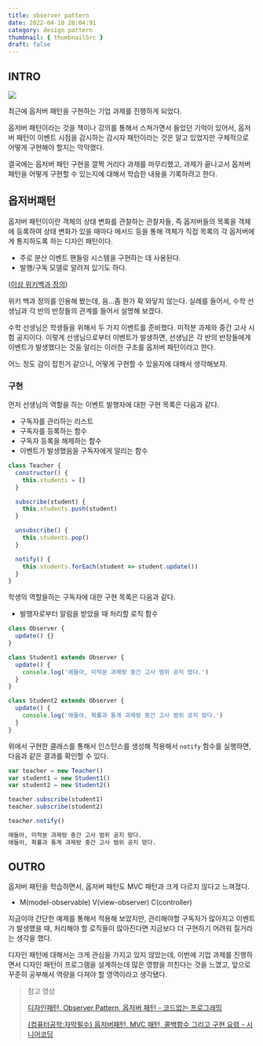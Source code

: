```yaml
---
title: observer pattern
date: 2022-04-10 20:04:91
category: design pattern
thumbnail: { thumbnailSrc }
draft: false
---
```


## INTRO

![](https://upload.wikimedia.org/wikipedia/commons/thumb/8/8d/Observer.svg/1708px-Observer.svg.png)

최근에 옵저버 패턴을 구현하는 기업 과제를 진행하게 되었다.

옵저버 패턴이라는 것을 책이나 강의를 통해서 스쳐가면서 들었던 기억이 있어서, 옵저버 패턴이 이벤트 시점을 감시하는 감시자 패턴이라는 것은 알고 있었지만 구체적으로 어떻게 구현해야 할지는 막막했다.

결국에는 옵저버 패턴 구현을 깔짝 거리다 과제를 마무리했고, 과제가 끝나고서 옵저버 패턴을 어떻게 구현할 수 있는지에 대해서 학습한 내용을 기록하려고 한다.

## 옵저버패턴

옵저버 패턴이이란 객체의 상태 변화를 관찰하는 관찰자들, 즉 옵저버들의 목록을 객체에 등록하여 상태 변화가 있을 때마다 메서드 등을 통해 객체가 직접 목록의 각 옵저버에게 통지하도록 하는 디자인 패턴이다.

- 주로 분산 이벤트 핸들링 시스템을 구현하는 데 사용된다.
- 발행/구독 모델로 알려져 있기도 하다.

([이상 위키백과 정의](https://ko.wikipedia.org/wiki/%EC%98%B5%EC%84%9C%EB%B2%84_%ED%8C%A8%ED%84%B4))

위키 백과 정의를 인용해 봤는데, 음...좀 뭔가 확 와닿지 않는다. 실례를 들어서, 수학 선생님과 각 반의 반장들의 관계를 들어서 설명해 보겠다.

수학 선생님은 학생들을 위해서 두 가지 이벤트를 준비했다. 미적분 과제와 중간 고사 시험 공지이다. 이렇게 선생님으로부터 이벤트가 발생하면, 선생님은 각 반의 반장들에게 이벤트가 발생했다는 것을 알리는 이러한 구조를 옵저버 패턴이라고 한다.

어느 정도 감이 잡힌거 같으니, 어떻게 구현할 수 있을지에 대해서 생각해보자.

### 구현

먼저 선생님의 역할을 하는 이벤트 발행자에 대한 구현 목록은 다음과 같다.

- 구독자를 관리하는 리스트
- 구독자를 등록하는 함수
- 구독자 등록을 해제하는 함수
- 이벤트가 발생했음을 구독자에게 알리는 함수

```js
class Teacher {
  constructor() {
    this.students = []
  }

  subscribe(student) {
    this.students.push(student)
  }

  unsubscribe() {
    this.students.pop()
  }

  notify() {
    this.students.forEach(student => student.update())
  }
}
```

학생의 역할을하는 구독자에 대한 구현 목록은 다음과 같다.

- 발행자로부터 알림을 받았을 때 처리할 로직 함수

```js
class Observer {
  update() {}
}

class Student1 extends Observer {
  update() {
    console.log('애들아, 미적분 과제랑 중간 고사 범위 공지 떴다.')
  }
}

class Student2 extends Observer {
  update() {
    console.log('애들아, 확률과 통계 과제랑 중간 고사 범위 공지 떴다.')
  }
}
```

위에서 구현한 클래스를 통해서 인스턴스를 생성해 적용해서 `notify` 함수를 실행하면, 다음과 같은 결과를 확인할 수 있다.

```js
var teacher = new Teacher()
var student1 = new Student1()
var student2 = new Student2()

teacher.subscribe(student1)
teacher.subscribe(student2)

teacher.notify()
```

```md
애들아, 미적분 과제랑 중간 고사 범위 공지 떴다.
애들아, 확률과 통계 과제랑 중간 고사 범위 공지 떴다.
```

## OUTRO

옵저버 패턴을 학습하면서, 옵저버 패턴도 MVC 패턴과 크게 다르지 않다고 느껴졌다.

- M(model-observable) V(view-observer) C(controller)

지금이야 간단한 예제를 통해서 적용해 보았지만, 관리해야할 구독자가 많아지고 이벤트가 발생했을 때, 처리해야 할 로직들이 많아진다면 지금보다 더 구현하기 어려워 질거라는 생각을 했다.

디자인 패턴에 대해서는 크게 관심을 가지고 있지 않았는데, 이번에 기업 과제를 진행하면서 디자인 패턴이 프로그램을 설계하는데 많은 영향을 끼친다는 것을 느꼈고, 앞으로 꾸준히 공부해서 역량을 다져야 할 영역이라고 생각됐다.

> 참고 영상
>
> [디자인패턴, Observer Pattern, 옵저버 패턴 - 코드없는 프로그래밍](https://www.youtube.com/watch?v=1dwx3REUo34)
>
> [{컴퓨터공학:자막필수} 옵저버패턴, MVC 패턴, 콜백함수 그리고 구현 요령 - 시니어코딩
> ](https://www.youtube.com/watch?v=yNvD0pQrYZw)
